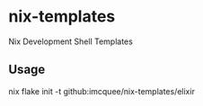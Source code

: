 # nix-templates
Nix Development Shell Templates

## Usage

nix flake init -t github:imcquee/nix-templates/elixir
